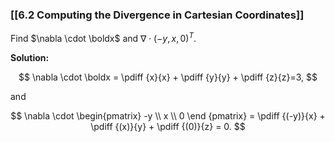 ### [[6.2 Computing the Divergence in Cartesian Coordinates]]

Find $\nabla \cdot \boldx$ and $\nabla \cdot (-y,x,0)^T$.

**Solution:**



$$ \nabla \cdot \boldx = \pdiff {x}{x} + \pdiff {y}{y} + \pdiff {z}{z}=3, $$

and

$$
\nabla \cdot \begin{pmatrix}
-y \\ x \\ 0 \end {pmatrix} =
\pdiff {(-y)}{x} + \pdiff {(x)}{y} + \pdiff {(0)}{z} = 0.
$$
